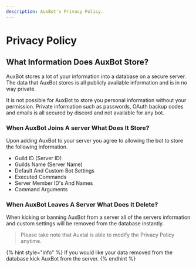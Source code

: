 ```yaml
---
description: AuxBot's Privacy Policy.
---
```


# Privacy Policy

## What Information Does AuxBot Store?

AuxBot stores a lot of your information into a database on a secure server. The data that AuxBot stores is all publicly available information and is in no way private.

It is not possible for AuxBot to store you personal information without your permission. Private information such as passwords, OAuth backup codes and emails is all secured by discord and not available for any bot.

### When AuxBot Joins A server What Does It Store?

Upon adding AuxBot to your server you agree to allowing the bot to store the following information.

* Guild ID \(Server ID\)
* Guilds Name \(Server Name\)
* Default And Custom Bot Settings
* Executed Commands
* Server Member ID's And Names
* Command Arguments

### When AuxBot Leaves A Server What Does It Delete?

When kicking or banning AuxBot from a server all of the servers information and custom settings will be removed from the database instantly.

> Please take note that Auxtal is able to modify the Privacy Policy anytime.

{% hint style="info" %}
If you would like your data removed from the database kick AuxBot from the server.
{% endhint %}

